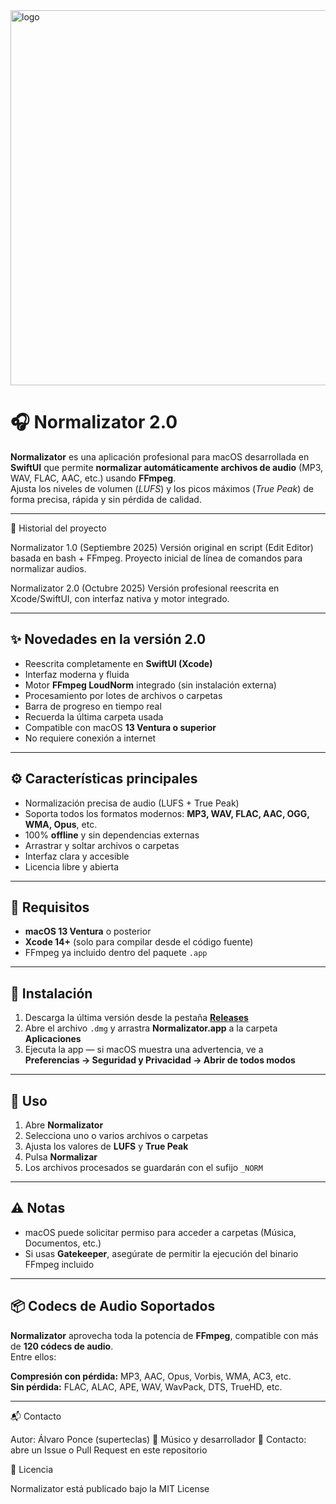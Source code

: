 <img width="600" height="600" alt="logo" src="https://github.com/user-attachments/assets/0cd15adb-b810-4fe7-8a47-c3ae4d9b72c2" />

# 🎧 Normalizator 2.0

**Normalizator** es una aplicación profesional para macOS desarrollada en **SwiftUI** que permite **normalizar automáticamente archivos de audio** (MP3, WAV, FLAC, AAC, etc.) usando **FFmpeg**.  
Ajusta los niveles de volumen (*LUFS*) y los picos máximos (*True Peak*) de forma precisa, rápida y sin pérdida de calidad.

---

🧭 Historial del proyecto

Normalizator 1.0 (Septiembre 2025)
Versión original en script (Edit Editor) basada en bash + FFmpeg.
Proyecto inicial de línea de comandos para normalizar audios.

Normalizator 2.0 (Octubre 2025)
Versión profesional reescrita en Xcode/SwiftUI, con interfaz nativa y motor integrado.

---


## ✨ Novedades en la versión 2.0

- Reescrita completamente en **SwiftUI (Xcode)**  
- Interfaz moderna y fluida  
- Motor **FFmpeg LoudNorm** integrado (sin instalación externa)  
- Procesamiento por lotes de archivos o carpetas  
- Barra de progreso en tiempo real  
- Recuerda la última carpeta usada  
- Compatible con macOS **13 Ventura o superior**  
- No requiere conexión a internet  

---

## ⚙️ Características principales

- Normalización precisa de audio (LUFS + True Peak)  
- Soporta todos los formatos modernos: **MP3, WAV, FLAC, AAC, OGG, WMA, Opus**, etc.  
- 100% **offline** y sin dependencias externas  
- Arrastrar y soltar archivos o carpetas  
- Interfaz clara y accesible  
- Licencia libre y abierta  

---

## 🧰 Requisitos

- **macOS 13 Ventura** o posterior  
- **Xcode 14+** (solo para compilar desde el código fuente)  
- FFmpeg ya incluido dentro del paquete `.app`

---

## 🚀 Instalación

1. Descarga la última versión desde la pestaña [**Releases**](https://github.com/alvaroponce/Normalizator/releases)
2. Abre el archivo `.dmg` y arrastra **Normalizator.app** a la carpeta **Aplicaciones**
3. Ejecuta la app — si macOS muestra una advertencia, ve a  
   **Preferencias → Seguridad y Privacidad → Abrir de todos modos**

---

## 🧪 Uso

1. Abre **Normalizator**
2. Selecciona uno o varios archivos o carpetas
3. Ajusta los valores de **LUFS** y **True Peak**
4. Pulsa **Normalizar**
5. Los archivos procesados se guardarán con el sufijo `_NORM`

---

## ⚠️ Notas

- macOS puede solicitar permiso para acceder a carpetas (Música, Documentos, etc.)
- Si usas **Gatekeeper**, asegúrate de permitir la ejecución del binario FFmpeg incluido

---

## 📦 Codecs de Audio Soportados

**Normalizator** aprovecha toda la potencia de **FFmpeg**, compatible con más de **120 códecs de audio**.  
Entre ellos:

**Compresión con pérdida:** MP3, AAC, Opus, Vorbis, WMA, AC3, etc.  
**Sin pérdida:** FLAC, ALAC, APE, WAV, WavPack, DTS, TrueHD, etc.


---

📬 Contacto

Autor: Álvaro Ponce (superteclas)
🎹 Músico y desarrollador
📧 Contacto: abre un Issue o Pull Request en este repositorio

📜 Licencia

Normalizator está publicado bajo la MIT License
